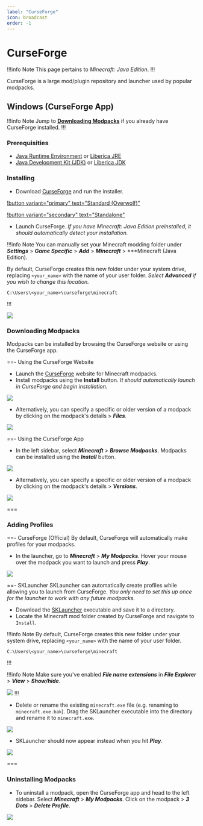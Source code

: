 ```yaml
---
label: "CurseForge"
icon: broadcast
order: -1
---
```


# CurseForge
!!!info Note
This page pertains to *Minecraft: Java Edition*.
!!!

CurseForge is a large mod/plugin repository and launcher used by popular modpacks.

## Windows (CurseForge App)
!!!info Note
Jump to **[Downloading Modpacks](#downloading-modpacks)** if you already have CurseForge installed.
!!!

### Prerequisities
- [Java Runtime Environment](https://www.java.com/en/download/) or [Liberica JRE](https://bell-sw.com/pages/downloads/)
- [Java Development Kit (JDK)](https://www.oracle.com/java/technologies/downloads/) or [Liberica JDK](https://bell-sw.com/pages/downloads/)

### Installing
- Download [CurseForge](https://download.curseforge.com/) and run the installer.

[!button variant="primary" text="Standard (Overwolf)"](https://download.overwolf.com/install/Download?&PartnerId=4047)

[!button variant="secondary" text="Standalone"](https://download.overwolf.com/install/Download?Name=CurseForge&ExtensionId=cfiahnpaolfnlgaihhmobmnjdafknjnjdpdabpcm)

- Launch CurseForge. *If you have Minecraft: Java Edition preinstalled, it should automatically detect your installation.*

!!!info Note
You can manually set your Minecraft modding folder under ***Settings*** > ***Game Specific*** > ***Add*** > ***Minecraft*** > ***Minecraft (Java Edition).

By default, CurseForge creates this new folder under your system drive, replacing `<your_name>` with the name of your user folder. *Select **Advanced** if you wish to change this location.*
```
C:\Users\<your_name>\curseforge\minecraft
```
!!!

![](/static/minecraft/curseforge/windows-installing.gif)

### Downloading Modpacks
Modpacks can be installed by browsing the CurseForge website or using the CurseForge app.

==- Using the CurseForge Website
- Launch the [CurseForge](https://www.curseforge.com/minecraft/modpacks) website for Minecraft modpacks.
- Install modpacks using the **Install** button. *It should automatically launch in CurseForge and begin installation.*

![](/static/minecraft/curseforge/windows-downloading.gif)

- Alternatively, you can specify a specific or older version of a modpack by clicking on the modpack's details > ***Files***.

![](/static/minecraft/curseforge/windows-downloading2.gif)

==- Using the CurseForge App

- In the left sidebar, select ***Minecraft*** > ***Browse Modpacks***. Modpacks can be installed using the ***Install*** button.

![](/static/minecraft/curseforge/windows-downloading3.gif)

- Alternatively, you can specify a specific or older version of a modpack by clicking on the modpack's details > ***Versions***.

![](/static/minecraft/curseforge/windows-downloading4.gif)

===

### Adding Profiles

==- CurseForge (Official)
By default, CurseForge will automatically make profiles for your modpacks.

- In the launcher, go to ***Minecraft*** > ***My Modpacks***. Hover your mouse over the modpack you want to launch and press ***Play***.

![](/static/minecraft/curseforge/windows-profiles.gif)

==- SKLauncher
SKLauncher can automatically create profiles while allowing you to launch from CurseForge. *You only need to set this up once for the launcher to work with any future modpacks.*

- Download the [SKLauncher](https://skmedix.pl/downloads) executable and save it to a directory.
- Locate the Minecraft mod folder created by CurseForge and navigate to `Install`.

!!!info Note
By default, CurseForge creates this new folder under your system drive, replacing `<your_name>` with the name of your user folder.
```
C:\Users\<your_name>\curseforge\minecraft
```
!!!

!!!info Note
Make sure you've enabled ***File name extensions*** in ***File Explorer*** > ***View*** > ***Show/hide***.

![](/static/minecraft/curseforge/windows-profiles3.gif)
!!!

- Delete or rename the existing `minecraft.exe` file (e.g. renaming to `minecraft.exe.bak`). Drag the SKLauncher executable into the directory and rename it to `minecraft.exe`.

![](/static/minecraft/curseforge/windows-profiles2.gif)

- SKLauncher should now appear instead when you hit ***Play***.

![](/static/minecraft/curseforge/windows-profiles4.gif)

===

### Uninstalling Modpacks
- To uninstall a modpack, open the CurseForge app and head to the left sidebar. Select ***Minecraft*** > ***My Modpacks***. Click on the modpack > ***3 Dots*** > ***Delete Profile***.

![](/static/minecraft/curseforge/windows-uninstalling.gif)
